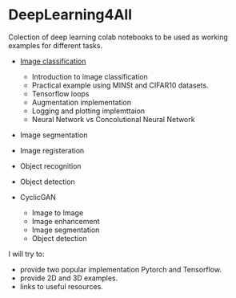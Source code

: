 # DeepLearning4All

Colection of deep learning colab notebooks to be used as working examples for different tasks. 


* [Image classification]()
  - Introduction to image classification 
  - Practical example using MINSt and CIFAR10 datasets.
  - Tensorflow loops 
  - Augmentation implementation
  - Logging and plotting implemttaion
  - Neural Network vs Concolutional Neural Network
 
* Image segmentation
* Image registeration 
* Object recognition
* Object detection
* CyclicGAN
  - Image to Image
  - Image enhancement
  - Image segmentation
  - Object detection 
  

I will try to:

- provide two popular implementation Pytorch and Tensorflow.  
- provide 2D and 3D examples.
- links to useful resources. 



